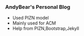 ### AndyBear's Personal Blog

* Used PIZN model
* Mainly used for ACM
* Help from PIZN,Bootstrap,Jekyll
